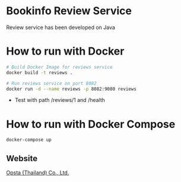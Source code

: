 # Bookinfo Review Service

Review service has been developed on Java

# How to run with Docker

```bash
# Build Docker Image for reviews service
docker build -t reviews .

# Run reviews service on port 8082
docker run -d --name reviews -p 8082:9080 reviews
```
* Test with path /reviews/1 and /health

# How to run with Docker Compose

```bash
docker-compose up
```

## Website

[Opsta (Thailand) Co., Ltd.](https://www.opsta.co.th)